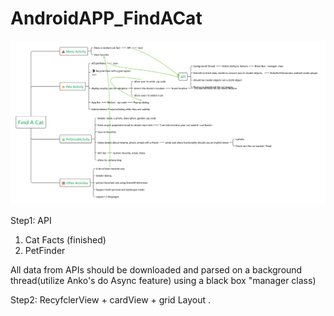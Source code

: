 # AndroidAPP_FindACat
![hello](https://github.com/xu9449/AndroidAPP_FindACat/blob/master/FindACat_Tree.png)


Step1: API 
1) Cat Facts (finished)
2) PetFinder

All data from APIs should be downloaded and parsed on a background thread(utilize Anko's do Async feature) using a black box "manager class) 

Step2: RecyfclerView + cardView + grid Layout . 
